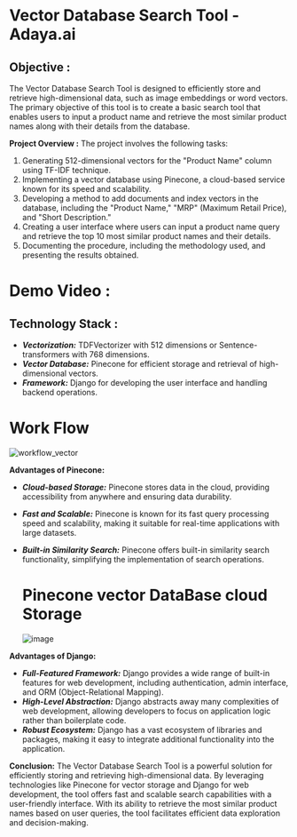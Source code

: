 # Vector Database Search Tool -  Adaya.ai

## Objective :

The Vector Database Search Tool is designed to efficiently store and retrieve high-dimensional data, such as image embeddings or word vectors. The primary objective of this tool is to create a basic search tool that enables users to input a product name and retrieve the most similar product names along with their details from the database.

**Project Overview :**
The project involves the following tasks:

1. Generating 512-dimensional vectors for the "Product Name" column using TF-IDF technique.
2. Implementing a vector database using Pinecone, a cloud-based service known for its speed and scalability.
3. Developing a method to add documents and index vectors in the database, including the "Product Name," "MRP" (Maximum Retail Price), and "Short Description."
4. Creating a user interface where users can input a product name query and retrieve the top 10 most similar product names and their details.
5. Documenting the procedure, including the methodology used, and presenting the results obtained.

# Demo Video :



## Technology Stack :
- ***Vectorization:***
  TDFVectorizer with 512 dimensions or Sentence-transformers with 768 dimensions.
- ***Vector Database:***
   Pinecone for efficient storage and retrieval of high-dimensional vectors.
- ***Framework:***
  Django for developing the user interface and handling backend operations.


# Work Flow 



![workflow_vector](https://github.com/Barathaj/vector_DB_Adaya/assets/130913642/3cd37bbe-350a-43b6-be3d-533bf7fdbf7a)

**Advantages of Pinecone:**
- ***Cloud-based Storage:***
   Pinecone stores data in the cloud, providing accessibility from anywhere and ensuring data durability.
- ***Fast and Scalable:***
   Pinecone is known for its fast query processing speed and scalability, making it suitable for real-time applications with large datasets.
- ***Built-in Similarity Search:***
   Pinecone offers built-in similarity search functionality, simplifying the implementation of search operations.

  # Pinecone vector DataBase cloud Storage
  
  ![image](https://github.com/Barathaj/vector_DB_Adaya/assets/130913642/b8faa9c8-f960-4492-8164-9429237d229e)

**Advantages of Django:**
- ***Full-Featured Framework:***
   Django provides a wide range of built-in features for web development, including authentication, admin interface, and ORM (Object-Relational Mapping).
- ***High-Level Abstraction:***
  Django abstracts away many complexities of web development, allowing developers to focus on application logic rather than boilerplate code.
- ***Robust Ecosystem:***
   Django has a vast ecosystem of libraries and packages, making it easy to integrate additional functionality into the application.

**Conclusion:**
The Vector Database Search Tool is a powerful solution for efficiently storing and retrieving high-dimensional data. By leveraging technologies like Pinecone for vector storage and Django for web development, the tool offers fast and scalable search capabilities with a user-friendly interface. With its ability to retrieve the most similar product names based on user queries, the tool facilitates efficient data exploration and decision-making.


